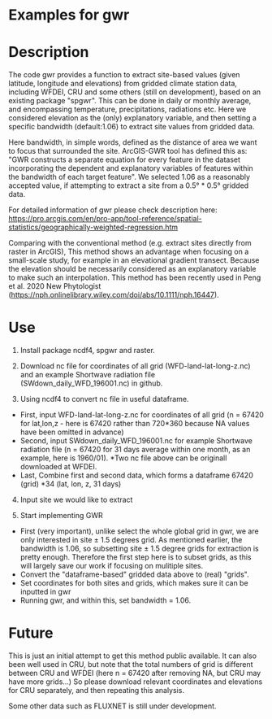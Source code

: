 # Examples for gwr
# Description
The code gwr provides a function to extract site-based values (given latitude, longitude and elevations) from gridded climate station data, including WFDEI, CRU and some others (still on development), based on an existing package "spgwr". This can be done in daily or monthly average, and encompassing temperature, precipitations, radiations etc. Here we considered elevation as the (only) explanatory variable, and then setting a specific bandwidth (default:1.06) to extract site values from gridded data. 

Here bandwidth, in simple words, defined as the distance of area we want to focus that surrounded the site. ArcGIS-GWR tool has defined this as: "GWR constructs a separate equation for every feature in the dataset incorporating the dependent and explanatory variables of features within the bandwidth of each target feature". We selected 1.06 as a reasonably accepted value, if attempting to extract a site from a 0.5° * 0.5° gridded data. 

For detailed information of gwr please check description here: https://pro.arcgis.com/en/pro-app/tool-reference/spatial-statistics/geographically-weighted-regression.htm

Comparing with the conventional method (e.g. extract sites directly from raster in ArcGIS), This method shows an advantage when focusing on a small-scale study, for example in an elevational gradient transect. Because the elevation should be necessarily considered as an explanatory variable to make such an interpolation. This method has been recently used in Peng et al. 2020 New Phytologist (https://nph.onlinelibrary.wiley.com/doi/abs/10.1111/nph.16447).

# Use
1. Install package ncdf4, spgwr and raster.

2. Download nc file for coordinates of all grid (WFD-land-lat-long-z.nc) and an example Shortwave radiation file (SWdown_daily_WFD_196001.nc) in github.

3. Using ncdf4 to convert nc file in useful dataframe.
  - First, input WFD-land-lat-long-z.nc for coordinates of all grid (n = 67420 for lat,lon,z - here is 67420 rather than 720*360 because NA values have been omitted in advance)
  - Second, input SWdown_daily_WFD_196001.nc for example Shortwave radiation file (n = 67420 for 31 days average within one month, as an example, here is 1960/01).
  *Two nc file above can be originall downloaded at WFDEI.
  - Last, Combine first and second data, which forms a dataframe 67420 (grid) *34 (lat, lon, z, 31 days)
  
4. Input site we would like to extract

5. Start implementing GWR
  - First (very important), unlike select the whole global grid in gwr, we are only interested in site ± 1.5 degrees grid. As mentioned earlier, the bandwidth is 1.06, so subsetting site ± 1.5 degree grids for extraction is pretty enough. Therefore the first step here is to subset grids, as this will largely save our work if focusing on mulitiple sites.
  - Convert the "dataframe-based" gridded data above to (real) "grids".  
  - Set coordinates for both sites and grids, which makes sure it can be inputted in gwr
  - Running gwr, and within this, set bandwidth = 1.06. 
  
  
 # Future
This is just an initial attempt to get this method public available. It can also been well used in CRU, but note that the total numbers of grid is different between CRU and WFDEI (here n = 67420 after removing NA, but CRU may have more grids...) So please download relevant coordinates and elevations for CRU separately, and then repeating this analysis.

Some other data such as FLUXNET is still under development. 
